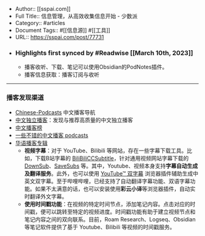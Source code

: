 - Author:: [[sspai.com]]
- Full Title:: 信息管理，从高效收集信息开始 - 少数派
- Category:: #articles
- Document Tags:: #[[信息源]] #[[工具]]
- URL:: https://sspai.com/post/77731
- ### Highlights first synced by #Readwise [[March 10th, 2023]]
    - 播客收听、下载、笔记可以使用Obsidian的PodNotes插件。
    - 播客信息获取：播客订阅与收听
--------------

### 播客发现渠道

* [Chinese-Podcasts](https://sspai.com/link?target=https%3A%2F%2Fgithub.com%2Falaskasquirrel%2FChinese-Podcasts) 中文播客导航
* [中文独立播客](https://sspai.com/link?target=https%3A%2F%2Ftyplog.com%2Fpodlist%2F)：发现与推荐高质量的中文独立播客
* [中文播客榜](https://sspai.com/link?target=https%3A%2F%2Fxyzrank.com%2F%23%2F)
* [一些不错的中文播客 podcasts](https://sspai.com/link?target=https%3A%2F%2Fgithub.com%2Ffffx%2Fawesome-chinese-podcasts)
* [华语播客专辑](https://sspai.com/link?target=https%3A%2F%2Fgithub.com%2FtheJian%2FCollection-of-Chinese-Podcasts)
    - **视频字幕**：对于 YouTube、Bilibili 等网站，存在一些字幕下载工具。比如，下载B站字幕的 [BiliBiliCCSubtitle](https://sspai.com/link?target=https%3A%2F%2Fgithub.com%2Fnathanli97%2FBiliBiliCCSubtitle)，针对通用视频网站字幕下载的 [DownSub](https://sspai.com/link?target=https%3A%2F%2Fdownsub.com%2Fzh%2Fsite%2Fbilibili%2F)、[SaveSubs](https://sspai.com/link?target=https%3A%2F%2Fsavesubs.com%2Fzh) 等。其中，Youtube、视频本身支持**字幕自动生成及翻译服务**。此外，也可以使用 [YouTube™ 双字幕](https://sspai.com/link?target=https%3A%2F%2Fchrome.google.com%2Fwebstore%2Fdetail%2Fyoutube-dual-subtitles%2Fhkbdddpiemdeibjoknnofflfgbgnebcm%3Fhl%3Dzh-CN) 浏览器插件辅助生成中英文双字幕。至于哔哩哔哩，已经支持了自动翻译字幕功能、双语字幕功能。如果不太满意的话，也可以安装使用**彩云小译**等浏览器插件，自动实时翻译外文字幕。
    - **使用时间戳功能**：在视频的特定时间节点，添加笔记内容。点击对应的时间戳，便可以跳转至特定的视频进度。时间戳功能有助于建立视频节点和笔记内容之间的双向联系。目前，Roam Research、Logseq、Obsidian 等笔记软件提供了基于 Youtube、Bilibili 等视频的时间戳服务。
